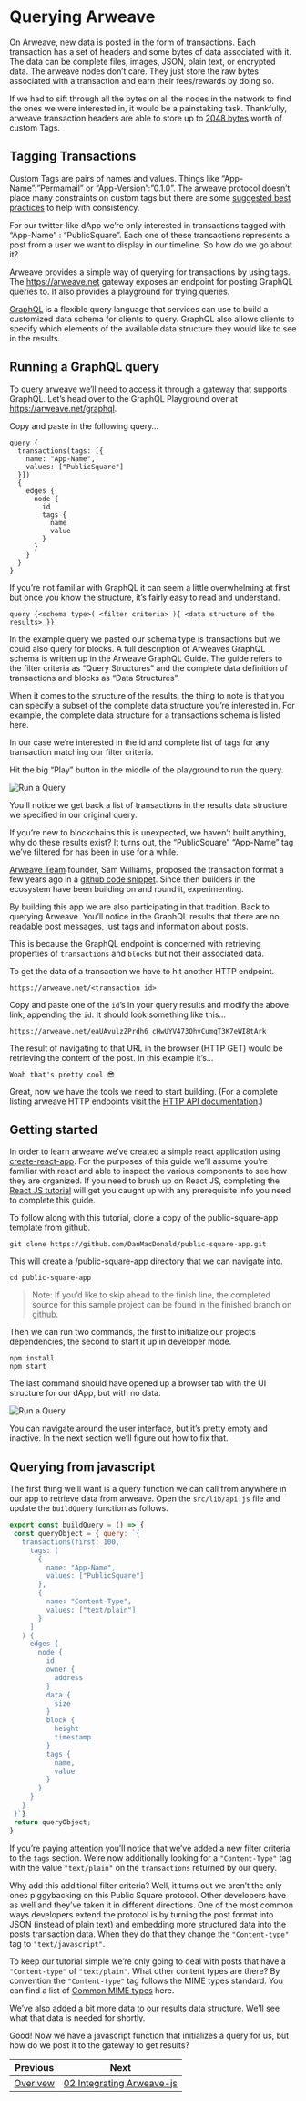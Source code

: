# Querying Arweave
On Arweave, new data is posted in the form of transactions. Each transaction has a set of headers and some bytes of data associated with it.  The data can be complete files, images, JSON, plain text, or encrypted data. The arweave nodes don’t care. They just store the raw bytes associated with a transaction and earn their fees/rewards by doing so.

If we had to sift through all the bytes on all the nodes in the network to find the ones we were interested in, it would be a painstaking task. Thankfully, arweave transaction headers are able to store up to [2048 bytes](https://docs.arweave.org/developers/server/http-api#transaction-format) worth of custom Tags.
## Tagging Transactions
Custom Tags are pairs of names and values. Things like “App-Name”:”Permamail” or “App-Version”:”0.1.0”. The arweave protocol doesn’t place many constraints on custom tags but there are some [suggested best practices](https://github.com/ArweaveTeam/arweave-standards/tree/master/best-practices) to help with consistency.

For our twitter-like dApp we’re only interested in transactions tagged with “App-Name” : “PublicSquare”. Each one of these transactions represents a post from a user we want to display in our timeline. So how do we go about it?

Arweave provides a simple way of querying for transactions by using tags. The https://arweave.net gateway exposes an endpoint for posting GraphQL queries to.  It also provides a playground for trying queries. 

[GraphQL](https://graphql.org/) is a flexible query language that services can use to build a customized data schema for clients to query. GraphQL also allows clients to specify which elements of the available data structure they would like to see in the results.
## Running a GraphQL query
To query arweave we’ll need to access it through a gateway that supports GraphQL. Let’s head over to the GraphQL Playground over at https://arweave.net/graphql. 

Copy and paste in the following query…
```
query {
  transactions(tags: [{
    name: "App-Name",
    values: ["PublicSquare"]
  }]) 
  {
    edges {
      node {
        id
        tags {
          name
          value
        }
      }
    }
  }
}
```
If you’re not familiar with GraphQL it can seem a little overwhelming at first but once you know the structure, it’s fairly easy to read and understand.

```query {<schema type>( <filter criteria> ){ <data structure of the results> }}```

In the example query we pasted our schema type is transactions but we could also query for blocks. A full description of Arweaves GraphQL schema is written up in the Arweave GraphQL Guide. The guide refers to the filter criteria as “Query Structures” and the complete data definition of transactions and blocks as “Data Structures”. 

When it comes to the structure of the results, the thing to note is that you can specify a subset of the complete data structure  you’re interested in. For example, the complete data structure for a transactions schema is listed here.

In our case we’re interested in the id and complete list of tags for any transaction matching our filter criteria.

Hit the big “Play” button in the middle of the playground to run the query.

![Run a Query](images/image01.png)

You’ll notice we get back a list of transactions in the results data structure  we specified in our original query. 

If you’re new to blockchains this is unexpected, we haven’t built anything, why do these results exist? 
It turns out, the “PublicSquare” “App-Name”  tag we’ve filtered for has been in use for a while. 

[Arweave Team](https://twitter.com/arweaveteam) founder, Sam Williams, proposed the transaction format a few years ago in a [github code snippet](https://gist.github.com/samcamwilliams/811537f0a52b39057af1def9e61756b2). Since then builders in the ecosystem have been building on and round it, experimenting. 

By building this app we are also participating in that tradition.
Back to querying Arweave. You’ll notice in the GraphQL results that there are no readable post messages, just tags and information about posts.

This is because the GraphQL endpoint is concerned with retrieving properties of `transactions` and `blocks` but not their associated data. 

To get the data of a transaction we have to hit another HTTP endpoint.

```https://arweave.net/<transaction id>```

Copy and paste one of the `id`’s in your query results and modify the above link, appending the `id`. It should look something like this…

```https://arweave.net/eaUAvulzZPrdh6_cHwUYV473OhvCumqT3K7eWI8tArk```


The result of navigating to that URL in the browser (HTTP GET) would be retrieving the content of the post. In this example it’s…
```
Woah that's pretty cool 😎
```


Great, now we have the tools we need to start building. (For a complete listing arweave HTTP endpoints visit the [HTTP API documentation](https://docs.arweave.org/developers/server/http-api).)
## Getting started
In order to learn arweave we’ve created a simple react application using [create-react-app](https://create-react-app.dev/). For the purposes of this guide we’ll assume you’re familiar with react and able to inspect the various components to see how they are organized. If you need to brush up on React JS, completing the [React JS tutorial](https://reactjs.org/tutorial/tutorial.html) will get you caught up with any prerequisite info you need to complete this guide.

To follow along with this tutorial, clone a copy of the public-square-app template from github.
```
git clone https://github.com/DanMacDonald/public-square-app.git
```

This will create a /public-square-app directory that we can navigate into.
```
cd public-square-app
```


>Note: If you’d like to skip ahead to the finish line, the completed source for this sample project can be found in the finished branch on github.


Then we can run two commands, the first to initialize our projects dependencies, the second to start it up in developer mode.
```
npm install
npm start
```

The last command should have opened up a browser tab with the UI structure for our dApp, but with no data.

![Run a Query](images/image02.png)

You can navigate around the user interface, but it’s pretty empty and inactive. In the next section we’ll figure out how to fix that.
## Querying from javascript
The first thing we’ll want is a query function we can call from anywhere in our app to retrieve data from arweave. Open the `src/lib/api.js` file and update the `buildQuery` function as follows.
```js
export const buildQuery = () => {
 const queryObject = { query: `{
   transactions(first: 100,
     tags: [
       {
         name: "App-Name",
         values: ["PublicSquare"]
       },
       {
         name: "Content-Type",
         values: ["text/plain"]
       }
     ]
   ) {
     edges {
       node {
         id
         owner {
           address
         }
         data {
           size
         }
         block {
           height
           timestamp
         }
         tags {
           name,
           value
         }
       }
     }
   }
 }`}
 return queryObject;
}
```

If you’re paying attention you’ll notice that we’ve added a new filter criteria to the `tags` section. We’re now additionally looking for a  `"Content-Type"` tag with the value `"text/plain"` on the `transactions` returned by our query.

Why add this additional filter criteria? Well, it turns out we aren’t the only ones piggybacking on this Public Square protocol. Other developers have as well and they’ve taken it in different directions. One of the most common ways developers extend the protocol is by turning the post format into JSON (instead of plain text) and embedding more structured data into the posts transaction data.  When they do that they change the `"Content-type"` tag to `"text/javascript"`. 

To keep our tutorial simple we’re only going to deal with posts that have a `"Content-type"`  of `"text/plain"`. What other content types are there? By convention the `"Content-type"` tag follows the MIME types standard. You can find a list of [Common MIME types](https://developer.mozilla.org/en-US/docs/Web/HTTP/Basics_of_HTTP/MIME_types/Common_types) here.

We’ve also added a bit more data to our results data structure. We’ll see what that data is needed for shortly.

Good! Now we have a javascript function that initializes a query for us, but how do we post it to the gateway to get results?

| Previous | Next |
| -- | -- |
| [Overivew](README.md)| [02 Integrating Arweave-js](02-IntegratingArweaveJS.md#integrating-arweave-js)
